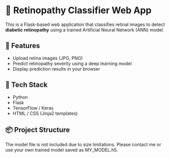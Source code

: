 # 🧠 Retinopathy Classifier Web App

This is a Flask-based web application that classifies retinal images to detect **diabetic retinopathy** using a trained Artificial Neural Network (ANN) model.

## 🚀 Features

- Upload retina images (JPG, PNG)
- Predict retinopathy severity using a deep learning model
- Display prediction results in your browser

## 🧰 Tech Stack

- Python
- Flask
- TensorFlow / Keras
- HTML / CSS (Jinja2 templates)

## 📦 Project Structure

The model file is not included due to size limitations. Please contact me or use your own trained model saved as MY_MODEL.h5.
